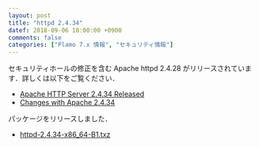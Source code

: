 ```yaml
---
layout: post
title: "httpd 2.4.34"
datef: 2018-09-06 18:00:00 +0900
comments: false
categories: ["Plamo 7.x 情報", "セキュリティ情報"]
---
```

セキュリティホールの修正を含む Apache httpd 2.4.28 がリリースされています．詳しくは以下をご覧ください．

* [Apache HTTP Server 2.4.34 Released](http://www.apache.org/dist/httpd/Announcement2.4.html)
* [Changes with Apache 2.4.34](http://www.apache.org/dist/httpd/CHANGES_2.4.34)

パッケージをリリースしました．

* [httpd-2.4.34-x86_64-B1.txz](http://repository.plamolinux.org/pub/linux/Plamo/Plamo-7.x/x86_64/plamo/08_daemons/httpd-2.4.34-x86_64-B1.txz)
